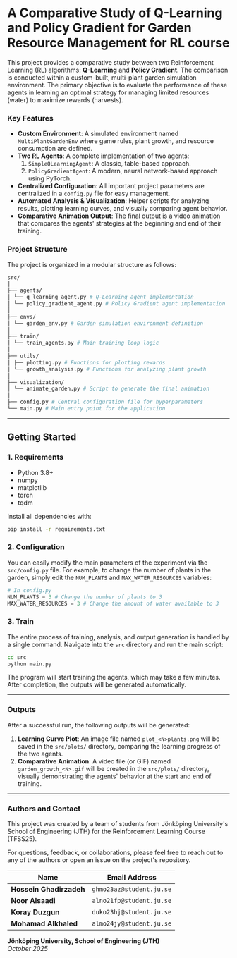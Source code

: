 # A Comparative Study of Q-Learning and Policy Gradient for Garden Resource Management for RL course

This project provides a comparative study between two Reinforcement Learning (RL) algorithms: **Q-Learning** and **Policy Gradient**. The comparison is conducted within a custom-built, multi-plant garden simulation environment. The primary objective is to evaluate the performance of these agents in learning an optimal strategy for managing limited resources (water) to maximize rewards (harvests).

### Key Features

- **Custom Environment**: A simulated environment named `MultiPlantGardenEnv` where game rules, plant growth, and resource consumption are defined.
- **Two RL Agents**: A complete implementation of two agents:
  1.  `SimpleQLearningAgent`: A classic, table-based approach.
  2.  `PolicyGradientAgent`: A modern, neural network-based approach using PyTorch.
- **Centralized Configuration**: All important project parameters are centralized in a `config.py` file for easy management.
- **Automated Analysis & Visualization**: Helper scripts for analyzing results, plotting learning curves, and visually comparing agent behavior.
- **Comparative Animation Output**: The final output is a video animation that compares the agents' strategies at the beginning and end of their training.

### Project Structure

The project is organized in a modular structure as follows:

```bash
src/
│
├── agents/
│ └── q_learning_agent.py # Q-Learning agent implementation
│ └── policy_gradient_agent.py # Policy Gradient agent implementation
│
├── envs/
│ └── garden_env.py # Garden simulation environment definition
│
├── train/
│ └── train_agents.py # Main training loop logic
│
├── utils/
│ ├── plotting.py # Functions for plotting rewards
│ └── growth_analysis.py # Functions for analyzing plant growth
│
├── visualization/
│ └── animate_garden.py # Script to generate the final animation
│
├── config.py # Central configuration file for hyperparameters
└── main.py # Main entry point for the application
```

---

## Getting Started

### 1. Requirements

- Python 3.8+
- numpy
- matplotlib
- torch
- tqdm

Install all dependencies with:

```bash
pip install -r requirements.txt
```

### 2. Configuration

You can easily modify the main parameters of the experiment via the `src/config.py` file. For example, to change the number of plants in the garden, simply edit the `NUM_PLANTS` and `MAX_WATER_RESOURCES` variables:

```python
# In config.py
NUM_PLANTS = 3 # Change the number of plants to 3
MAX_WATER_RESOURCES = 3 # Change the amount of water available to 3
```

### 3. Train

The entire process of training, analysis, and output generation is handled by a single command. Navigate into the `src` directory and run the main script:

```bash
cd src
python main.py
```

The program will start training the agents, which may take a few minutes. After completion, the outputs will be generated automatically.

---

### Outputs

After a successful run, the following outputs will be generated:

1.  **Learning Curve Plot**: An image file named `plot_<N>plants.png` will be saved in the `src/plots/` directory, comparing the learning progress of the two agents.
2.  **Comparative Animation**: A video file (or GIF) named `garden_growth_<N>.gif` will be created in the `src/plots/` directory, visually demonstrating the agents' behavior at the start and end of training.

---

### Authors and Contact

This project was created by a team of students from Jönköping University's School of Engineering (JTH) for the Reinforcement Learning Course (TFSS25).

For questions, feedback, or collaborations, please feel free to reach out to any of the authors or open an issue on the project's repository.

| Name                    | Email Address            |
| ----------------------- | ------------------------ |
| **Hossein Ghadirzadeh** | `ghmo23az@student.ju.se` |
| **Noor Alsaadi**        | `alno21fp@student.ju.se` |
| **Koray Duzgun**        | `duko23hj@student.ju.se` |
| **Mohamad Alkhaled**    | `almo24jy@student.ju.se` |

**Jönköping University, School of Engineering (JTH)**<br>
_October 2025_
